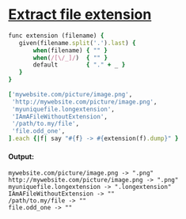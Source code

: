 [1]: http://rosettacode.org/wiki/Extract_file_extension

# [Extract file extension][1]

```ruby
func extension (filename) {
   given(filename.split('.').last) {
       when(filename) { "" }
       when(/[\/_]/)  { "" }
       default        { "." + _ }
   }
}
 
['mywebsite.com/picture/image.png',
 'http://mywebsite.com/picture/image.png',
 'myuniquefile.longextension',
 'IAmAFileWithoutExtension',
 '/path/to.my/file',
 'file.odd_one',
].each {|f| say "#{f} -> #{extension(f).dump}" }
```

#### Output:
```
mywebsite.com/picture/image.png -> ".png"
http://mywebsite.com/picture/image.png -> ".png"
myuniquefile.longextension -> ".longextension"
IAmAFileWithoutExtension -> ""
/path/to.my/file -> ""
file.odd_one -> ""
```